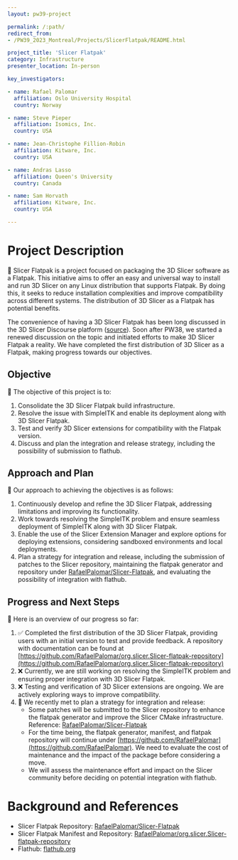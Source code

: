 ```yaml
---
layout: pw39-project

permalink: /:path/
redirect_from:
- /PW39_2023_Montreal/Projects/SlicerFlatpak/README.html

project_title: 'Slicer Flatpak'
category: Infrastructure
presenter_location: In-person

key_investigators:

- name: Rafael Palomar
  affiliation: Oslo University Hospital
  country: Norway

- name: Steve Pieper
  affiliation: Isomics, Inc.
  country: USA

- name: Jean-Christophe Fillion-Robin
  affiliation: Kitware, Inc.
  country: USA

- name: Andras Lasso
  affiliation: Queen's University
  country: Canada

- name: Sam Horvath
  affiliation: Kitware, Inc.
  country: USA

---
```


# Project Description

📄 Slicer Flatpak is a project focused on packaging the 3D Slicer software as a Flatpak. This initiative aims to offer an easy and universal way to install and run 3D Slicer on any Linux distribution that supports Flatpak. By doing this, it seeks to reduce installation complexities and improve compatibility across different systems. The distribution of 3D Slicer as a Flatpak has potential benefits.

The convenience of having a 3D Slicer Flatpak has been long discussed in the 3D Slicer Discourse platform ([source](https://discourse.slicer.org/t/interest-to-create-flatpak-for-3d-slicer-have-issue-with-guisupportqtopengl-not-found/16532)). Soon after PW38, we started a renewed discussion on the topic and initiated efforts to make 3D Slicer Flatpak a reality. We have completed the first distribution of 3D Slicer as a Flatpak, making progress towards our objectives.

## Objective

🎯 The objective of this project is to:

1. Consolidate the 3D Slicer Flatpak build infrastructure.
2. Resolve the issue with SimpleITK and enable its deployment along with 3D Slicer Flatpak.
3. Test and verify 3D Slicer extensions for compatibility with the Flatpak version.
4. Discuss and plan the integration and release strategy, including the possibility of submission to flathub.

## Approach and Plan

📝 Our approach to achieving the objectives is as follows:

1. Continuously develop and refine the 3D Slicer Flatpak, addressing limitations and improving its functionality.
2. Work towards resolving the SimpleITK problem and ensure seamless deployment of SimpleITK along with 3D Slicer Flatpak.
3. Enable the use of the Slicer Extension Manager and explore options for deploying extensions, considering sandboxed environments and local deployments.
4. Plan a strategy for integration and release, including the submission of patches to the Slicer repository, maintaining the flatpak generator and repository under [RafaelPalomar/Slicer-Flatpak](https://github.com/RafaelPalomar/Slicer-Flatpak), and evaluating the possibility of integration with flathub.

## Progress and Next Steps

🚀 Here is an overview of our progress so far:

1. ✅ Completed the first distribution of the 3D Slicer Flatpak, providing users with an initial version to test and provide feedback. A repository with documentation can be found at [https://github.com/RafaelPalomar/org.slicer.Slicer-flatpak-repository](https://github.com/RafaelPalomar/org.slicer.Slicer-flatpak-repository)
2. ❌ Currently, we are still working on resolving the SimpleITK problem and ensuring proper integration with 3D Slicer Flatpak.
3. ❌ Testing and verification of 3D Slicer extensions are ongoing. We are actively exploring ways to improve compatibility.
4. 📅 We recently met to plan a strategy for integration and release:
   - Some patches will be submitted to the Slicer repository to enhance the flatpak generator and improve the Slicer CMake infrastructure. Reference: [RafaelPalomar/Slicer-Flatpak](https://github.com/RafaelPalomar/Slicer-Flatpak)
   - For the time being, the flatpak generator, manifest, and flatpak repository will continue under [https://github.com/RafaelPalomar](https://github.com/RafaelPalomar). We need to evaluate the cost of maintenance and the impact of the package before considering a move.
   - We will assess the maintenance effort and impact on the Slicer community before deciding on potential integration with flathub.

# Background and References

- Slicer Flatpak Repository: [RafaelPalomar/Slicer-Flatpak](https://github.com/RafaelPalomar/Slicer-Flatpak)
- Slicer Flatpak Manifest and Repository: [RafaelPalomar/org.slicer.Slicer-flatpak-repository](https://github.com/RafaelPalomar/org.slicer.Slicer-flatpak-repository)
- Flathub: [flathub.org](https://flathub.org)


